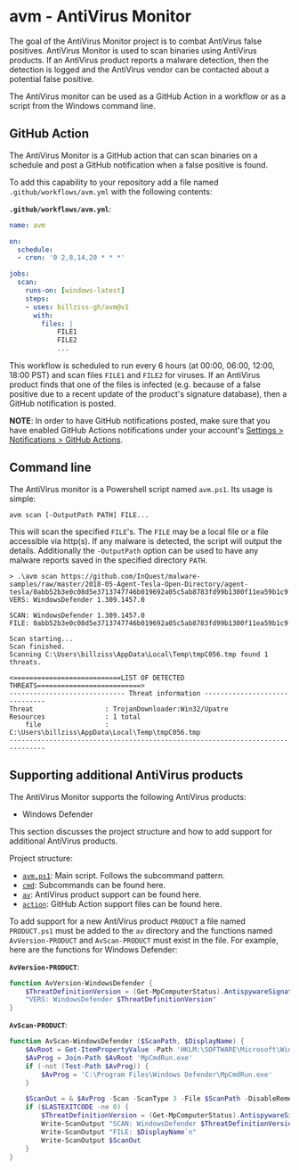 # avm - AntiVirus Monitor

The goal of the AntiVirus Monitor project is to combat AntiVirus false positives. AntiVirus Monitor is used to scan binaries using AntiVirus products. If an AntiVirus product reports a malware detection, then the detection is logged and the AntiVirus vendor can be contacted about a potential false positive.

The AntiVirus monitor can be used as a GitHub Action in a workflow or as a script from the Windows command line.

## GitHub Action

The AntiVirus Monitor is a GitHub action that can scan binaries on a schedule and post a GitHub notification when a false positive is found.

To add this capability to your repository add a file named `.github/workflows/avm.yml` with the following contents:

**`.github/workflows/avm.yml`**:
```yaml
name: avm

on:
  schedule:
  - cron: '0 2,8,14,20 * * *'

jobs:
  scan:
    runs-on: [windows-latest]
    steps:
    - uses: billziss-gh/avm@v1
      with:
        files: |
            FILE1
            FILE2
            ...
```

This workflow is scheduled to run every 6 hours (at 00:00, 06:00, 12:00, 18:00 PST) and scan files `FILE1` and `FILE2` for viruses. If an AntiVirus product finds that one of the files is infected (e.g. because of a false positive due to a recent update of the product's signature database), then a GitHub notification is posted.

**NOTE**: In order to have GitHub notifications posted, make sure that you have enabled GitHub Actions notifications under your account's [Settings > Notifications > GitHub Actions](https://github.com/settings/notifications).

## Command line

The AntiVirus monitor is a Powershell script named `avm.ps1`. Its usage is simple:

```
avm scan [-OutputPath PATH] FILE...
```

This will scan the specified `FILE`'s. The `FILE` may be a local file or a file accessible via http(s). If any malware is detected, the script will output the details. Additionally the `-OutputPath` option can be used to have any malware reports saved in the specified directory `PATH`.

```
> .\avm scan https://github.com/InQuest/malware-samples/raw/master/2018-05-Agent-Tesla-Open-Directory/agent-tesla/0abb52b3e0c08d5e3713747746b019692a05c5ab8783fd99b1300f11ea59b1c9
VERS: WindowsDefender 1.309.1457.0

SCAN: WindowsDefender 1.309.1457.0
FILE: 0abb52b3e0c08d5e3713747746b019692a05c5ab8783fd99b1300f11ea59b1c9

Scan starting...
Scan finished.
Scanning C:\Users\billziss\AppData\Local\Temp\tmpC056.tmp found 1 threats.

<===========================LIST OF DETECTED THREATS==========================>
----------------------------- Threat information ------------------------------
Threat                  : TrojanDownloader:Win32/Upatre
Resources               : 1 total
    file                : C:\Users\billziss\AppData\Local\Temp\tmpC056.tmp
-------------------------------------------------------------------------------
```

## Supporting additional AntiVirus products

The AntiVirus Monitor supports the following AntiVirus products:

- Windows Defender

This section discusses the project structure and how to add support for additional AntiVirus products.

Project structure:

- [`avm.ps1`](avm.ps1): Main script. Follows the subcommand pattern.
- [`cmd`](cmd): Subcommands can be found here.
- [`av`](av): AntiVirus product support can be found here.
- [`action`](action): GitHub Action support files can be found here.

To add support for a new AntiVirus product `PRODUCT` a file named `PRODUCT.ps1` must be added to the `av` directory and the functions named `AvVersion-PRODUCT` and `AvScan-PRODUCT` must exist in the file. For example, here are the functions for Windows Defender:

**`AvVersion-PRODUCT`**:
```powershell
function AvVersion-WindowsDefender {
    $ThreatDefinitionVersion = (Get-MpComputerStatus).AntispywareSignatureVersion
    "VERS: WindowsDefender $ThreatDefinitionVersion"
}
```

**`AvScan-PRODUCT`**:
```powershell
function AvScan-WindowsDefender ($ScanPath, $DisplayName) {
    $AvRoot = Get-ItemPropertyValue -Path 'HKLM:\SOFTWARE\Microsoft\Windows Defender' -Name InstallLocation
    $AvProg = Join-Path $AvRoot 'MpCmdRun.exe'
    if (-not (Test-Path $AvProg)) {
        $AvProg = 'C:\Program Files\Windows Defender\MpCmdRun.exe'
    }

    $ScanOut = & $AvProg -Scan -ScanType 3 -File $ScanPath -DisableRemediation
    if ($LASTEXITCODE -ne 0) {
        $ThreatDefinitionVersion = (Get-MpComputerStatus).AntispywareSignatureVersion
        Write-ScanOutput "SCAN: WindowsDefender $ThreatDefinitionVersion"
        Write-ScanOutput "FILE: $DisplayName`n"
        Write-ScanOutput $ScanOut
    }
}
```
